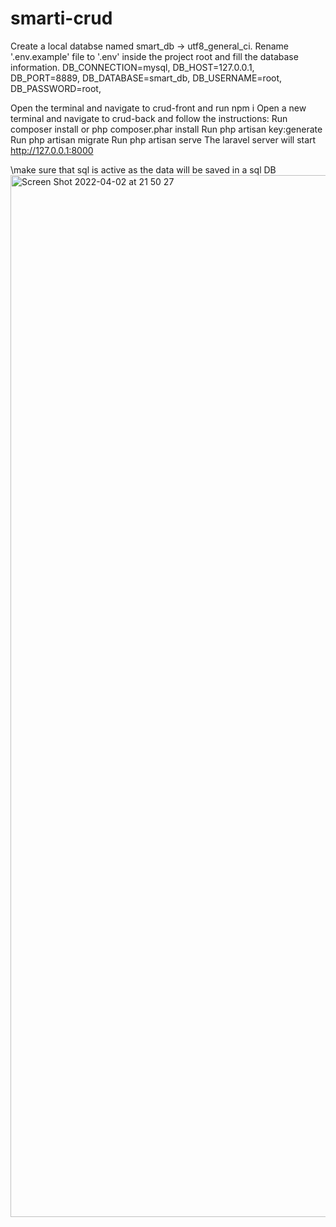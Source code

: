 # smarti-crud
Create a local databse named smart_db -> utf8_general_ci.
Rename '.env.example' file to '.env' inside the project root and fill the database information.
DB_CONNECTION=mysql, 
DB_HOST=127.0.0.1, 
DB_PORT=8889, 
DB_DATABASE=smart_db, 
DB_USERNAME=root,  
DB_PASSWORD=root, 

Open the terminal and navigate to crud-front and run npm i
Open a new terminal and navigate to crud-back and follow the instructions:
Run composer install or php composer.phar install
Run php artisan key:generate
Run php artisan migrate
Run php artisan serve
The laravel server will start http://127.0.0.1:8000

\make sure that sql is active as the data will be saved in a sql DB\
<img width="1667" alt="Screen Shot 2022-04-02 at 21 50 27" src="https://user-images.githubusercontent.com/48482551/161397206-10faba03-c58b-4df4-8a78-d3591f4b4774.png">
